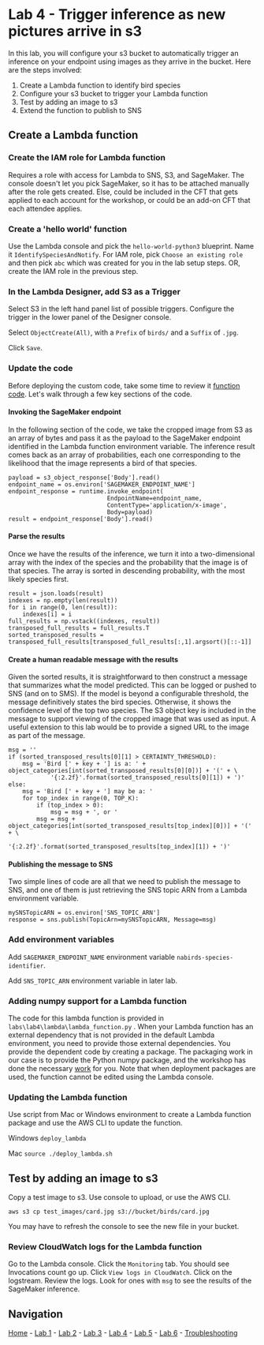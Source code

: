 # Lab 4 - Trigger inference as new pictures arrive in s3

In this lab, you will configure your s3 bucket to automatically trigger an inference on your endpoint using images as they arrive in the bucket.  Here are the steps involved:

1. Create a Lambda function to identify bird species
2. Configure your s3 bucket to trigger your Lambda function
3. Test by adding an image to s3
4. Extend the function to publish to SNS

## Create a Lambda function

### Create the IAM role for Lambda function

Requires a role with access for Lambda to SNS, S3, and SageMaker.  The console doesn't let you pick SageMaker, so it has to be attached manually after the role gets created.  Else, could be included in the CFT that gets applied to each account for the workshop, or could be an add-on CFT that each attendee applies.

### Create a 'hello world' function

Use the Lambda console and pick the `hello-world-python3` blueprint.  Name it `IdentifySpeciesAndNotify`.  For IAM role, pick `Choose an existing role` and then pick `abc` which was created for you in the lab setup steps.  OR, create the IAM role in the previous step.

### In the Lambda Designer, add S3 as a Trigger

Select S3 in the left hand panel list of possible triggers.  Configure the trigger in the lower panel of the Designer console.

Select `ObjectCreate(All)`, with a `Prefix` of `birds/` and a `Suffix` of `.jpg`.

Click `Save`.

### Update the code

Before deploying the custom code, take some time to review it [function code](../labs/lab4/lambda/lambda_function.py).  Let's walk through a few key sections of the code.

#### Invoking the SageMaker endpoint

In the following section of the code, we take the cropped image from S3 as an array of bytes and pass it as the payload to the SageMaker endpoint identified in the Lambda function environment variable.  The inference result comes back as an array of probabilities, each one corresponding to the likelihood that the image represents a bird of that species.

```
payload = s3_object_response['Body'].read()
endpoint_name = os.environ['SAGEMAKER_ENDPOINT_NAME']
endpoint_response = runtime.invoke_endpoint(
                            EndpointName=endpoint_name,
                            ContentType='application/x-image',
                            Body=payload)
result = endpoint_response['Body'].read()
```

#### Parse the results

Once we have the results of the inference, we turn it into a two-dimensional array with the index of the species and the probability that the image is of that species.  The array is sorted in descending probability, with the most likely species first.

```
result = json.loads(result)
indexes = np.empty(len(result))
for i in range(0, len(result)):
    indexes[i] = i
full_results = np.vstack((indexes, result))
transposed_full_results = full_results.T
sorted_transposed_results = transposed_full_results[transposed_full_results[:,1].argsort()[::-1]]
```

#### Create a human readable message with the results

Given the sorted results, it is straightforward to then construct a message that summarizes what the model predicted.  This can be logged or pushed to SNS (and on to SMS).  If the model is beyond a configurable threshold, the message definitively states the bird species.  Otherwise, it shows the confidence level of the top two species.  The S3 object key is included in the message to support viewing of the cropped image that was used as input.  A useful extension to this lab would be to provide a signed URL to the image as part of the message.

```
msg = ''
if (sorted_transposed_results[0][1] > CERTAINTY_THRESHOLD):
    msg = 'Bird [' + key + '] is a: ' + object_categories[int(sorted_transposed_results[0][0])] + '(' + \
            '{:2.2f}'.format(sorted_transposed_results[0][1]) + ')'
else:
    msg = 'Bird [' + key + '] may be a: '
    for top_index in range(0, TOP_K):
        if (top_index > 0):
            msg = msg + ', or '
        msg = msg + object_categories[int(sorted_transposed_results[top_index][0])] + '(' + \
                  '{:2.2f}'.format(sorted_transposed_results[top_index][1]) + ')'
```

#### Publishing the message to SNS

Two simple lines of code are all that we need to publish the message to SNS, and one of them is just retrieving the SNS topic ARN from a Lambda environment variable.

```
mySNSTopicARN = os.environ['SNS_TOPIC_ARN']
response = sns.publish(TopicArn=mySNSTopicARN, Message=msg)
```

### Add environment variables

Add `SAGEMAKER_ENDPOINT_NAME` environment variable `nabirds-species-identifier`.

Add `SNS_TOPIC_ARN` environment variable in later lab.

### Adding numpy support for a Lambda function

The code for this lambda function is provided in `labs\lab4\lambda\lambda_function.py` .  When your Lambda function has an external dependency that is not provided in the default Lambda environment, you need to provide those external dependencies.  You provide the dependent code by creating a package.  The packaging work in our case is to provide the Python numpy package, and the workshop has done the necessary [work](https://docs.aws.amazon.com/lambda/latest/dg/lambda-python-how-to-create-deployment-package.html) for you.  Note that when deployment packages are used, the function cannot be edited using the Lambda console.  

### Updating the Lambda function

Use script from Mac or Windows environment to create a Lambda function package and use the AWS CLI to update the function.

Windows `deploy_lambda`

Mac `source ./deploy_lambda.sh`

## Test by adding an image to s3

Copy a test image to s3.  Use console to upload, or use the AWS CLI.

`aws s3 cp test_images/card.jpg s3://bucket/birds/card.jpg`

You may have to refresh the console to see the new file in your bucket.

### Review CloudWatch logs for the Lambda function

Go to the Lambda console.  Click the `Monitoring` tab.  You should see Invocations count go up.  Click `View logs in CloudWatch`.  Click on the logstream.  Review the logs.  Look for ones with `msg` to see the results of the SageMaker inference.

## Navigation

[Home](../README.md) - [Lab 1](lab1-image-prep.md) - [Lab 2](lab2-train-model.md) - [Lab 3](lab3-host-model.md) - [Lab 4](lab4-trigger-inference-from-s3.md) - [Lab 5](lab5-deeplens-detect-and-classify.md) - [Lab 6](lab6-text-notification.md) - [Troubleshooting](troubleshooting.md)
